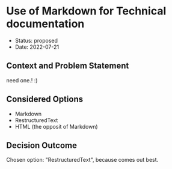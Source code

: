 # Use of Markdown for Technical documentation

* Status: proposed
* Date: 2022-07-21

## Context and Problem Statement

need one.! :)

## Considered Options

* Markdown
* RestructuredText
* HTML (the opposit of Markdown)

## Decision Outcome

Chosen option: "RestructuredText", because comes out best.
